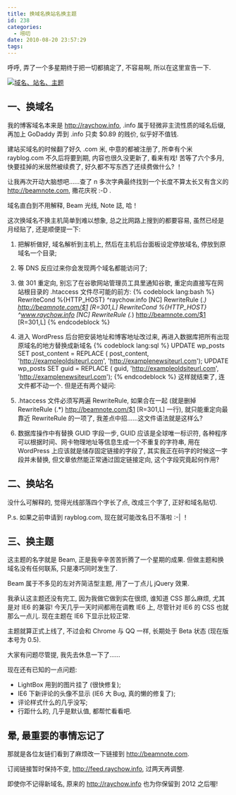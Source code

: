 ```yaml
---
title: 换域名换站名换主题
id: 238
categories:
  - 唠叨
date: 2010-08-20 23:57:29
tags:
---
```


呼呼, 弄了一个多星期终于把一切都搞定了, 不容易啊, 所以在这里宣告一下.

[![域名、站名、主题](//beamnote-img.oss-cn-shanghai.aliyuncs.com/2010/domain-name-theme.png)](//beamnote-img.oss-cn-shanghai.aliyuncs.com/2010/domain-name-theme.png)<!-- more -->

## 一、换域名

我的博客域名本来是 http://raychow.info, .info 属于轻微非主流性质的域名后缀, 再加上 GoDaddy 弄到 .info 只卖 $0.89 的贱价, 似乎好不值钱.

建站买域名的时候翻了好久 .com 米, 中意的都被注册了, 所幸有个米 rayblog.com 不久后将要到期, 内容也很久没更新了, 看来有戏\! 苦等了六个多月, 快要挂掉的米居然被续费了, 好久都不写东西了还续费做什么? ！

让我再次开动大脑想吧……查了 n 多次字典最终找到一个长度不算太长又有含义的 http://beamnote.com, 撒花庆祝 :-D .

域名直白到不用解释, Beam 光线, Note 誌, 哈！

这次换域名不换主机简单到难以想象, 总之比网路上搜到的都要容易, 虽然已经是月经贴了, 还是顺便提一下:

1. 把解析做好, 域名解析到主机上, 然后在主机后台面板设定停放域名, 停放到原域名一个目录;
2. 等 DNS 反应过来你会发现两个域名都能访问了;
3. 做 301 重定向, 别忘了在谷歌网站管理员工具里通知谷歌, 重定向直接写在网站根目录的 .htaccess 文件尽可能的前方:
{% codeblock lang:bash %}
RewriteCond %{HTTP_HOST} ^raychow.info [NC]
RewriteRule (.*) http://beamnote.com/$1 [R=301,L]
RewriteCond %{HTTP_HOST} ^www.raychow.info [NC]
RewriteRule (.*) http://beamnote.com/$1 [R=301,L]
{% endcodeblock %}

4. 进入 WordPress 后台把安装地址和博客地址改过来, 再进入数据库把所有出现原域名的地方替换成新域名
{% codeblock lang:sql %}
UPDATE wp_posts SET post_content = REPLACE (
    post_content,
    'http://exampleoldsiteurl.com',
    'http://examplenewsiteurl.com');
UPDATE wp_posts SET guid = REPLACE (
    guid,
    'http://exampleoldsiteurl.com',
    'http://examplenewsiteurl.com');
{% endcodeblock %}
这样就结束了, 连文件都不动一个. 但是还有两个疑问:

1. .htaccess 文件必须写两遍 RewriteRule, 如果合在一起 (就是删掉 RewriteRule (.*) http://beamnote.com/$1 [R=301,L] 一行), 就只能重定向最靠近 RewriteRule 的一项了, 我差点中招……这文件语法就是这样么?
2. 数据库操作中有替换 GUID 字段一步, GUID 应该是全球唯一标识符, 各种程序可以根据时间、网卡物理地址等信息生成一个不重复的字符串, 用在 WordPress 上应该就是储存固定链接的字段了, 其实我正在码字的时候这一字段并未替换, 但文章依然能正常通过固定链接定向, 这个字段究竟起何作用?

## 二、换站名

没什么可解释的, 觉得光线部落四个字长了点, 改成三个字了, 正好和域名贴切.

P.s. 如果之前申请到 rayblog.com, 现在就可能改名日不落啦 :-| ！

## 三、换主题

这主题的名字就是 Beam, 正是我辛辛苦苦折腾了一个星期的成果. 但做主题和换域名没有任何联系, 只是凑巧同时发生了.

Beam 属于不多见的左对齐简洁型主题, 用了一丁点儿 jQuery 效果.

我承认这主题还没有完工, 因为我做它做到实在很烦, 谁知道 CSS 那么麻烦, 尤其是对 IE6 的兼容\! 今天几乎一天时间都用在调教 IE6 上, 尽管针对 IE6 的 CSS 也就那么一点儿. 现在主题在 IE6 下显示比较正常.

主题就算正式上线了, 不过会和 Chrome 与 QQ 一样, 长期处于 Beta 状态 (现在版本号为 0.5).

大家有问题尽管提, 我先去休息一下了……

现在还有已知的一点问题:

* LightBox 用到的图片挂了 (很快修复);
* IE6 下新评论的头像不显示 (IE6 大 Bug, 真的懒的修复了);
* 评论样式什么的几乎没写;
* 行距什么的, 几乎是默认值, 都帮忙看看吧.

## 晕, 最重要的事情忘记了

那就是各位友链们看到了麻烦改一下链接到 http://beamnote.com.

订阅链接暂时保持不变, http://feed.raychow.info, 过两天再调整.

即使你不记得新域名, 原来的 http://raychow.info 也为你保留到 2012 之后喔\!
